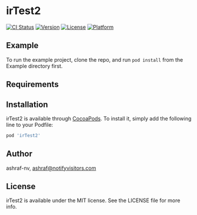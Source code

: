 # irTest2

[![CI Status](https://img.shields.io/travis/ashraf-nv/irTest2.svg?style=flat)](https://travis-ci.org/ashraf-nv/irTest2)
[![Version](https://img.shields.io/cocoapods/v/irTest2.svg?style=flat)](https://cocoapods.org/pods/irTest2)
[![License](https://img.shields.io/cocoapods/l/irTest2.svg?style=flat)](https://cocoapods.org/pods/irTest2)
[![Platform](https://img.shields.io/cocoapods/p/irTest2.svg?style=flat)](https://cocoapods.org/pods/irTest2)

## Example

To run the example project, clone the repo, and run `pod install` from the Example directory first.

## Requirements

## Installation

irTest2 is available through [CocoaPods](https://cocoapods.org). To install
it, simply add the following line to your Podfile:

```ruby
pod 'irTest2'
```

## Author

ashraf-nv, ashraf@notifyvisitors.com

## License

irTest2 is available under the MIT license. See the LICENSE file for more info.

